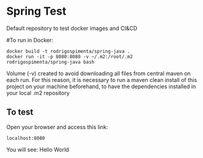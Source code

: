 # Spring Test

Default repository to test docker images and CI&amp;CD

#To run in Docker:

    docker build -t rodrigospimenta/spring-java .
    docker run -it -p 8080:8080 -v ~/.m2:/root/.m2  rodrigospimenta/spring-java bash

Volume (-v) created to avoid downloading all files from central maven on each run. For this reason, it is necessary to run a maven clean install of this project on your machine beforehand, to have the dependencies installed in your local .m2 repository

## To test

Open your browser and access this link: 

    localhost:8080

You will see: Hello World